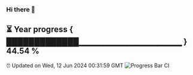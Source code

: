 ### Hi there 👋
⏳ Year progress { █████████████▁▁▁▁▁▁▁▁▁▁▁▁▁▁▁▁▁ } 44.54 %
---
⏰ Updated on Wed, 12 Jun 2024 00:31:59 GMT
![Progress Bar CI](https://github.com/Moyi321/Moyi321/workflows/Progress%20Bar%20CI/badge.svg)
